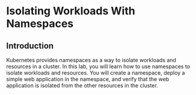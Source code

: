 # Isolating Workloads With Namespaces

## Introduction

Kubernetes provides namespaces as a way to isolate workloads and resources in a cluster. In this lab, you will learn how to use namespaces to isolate workloads and resources. You will create a namespace, deploy a simple web application in the namespace, and verify that the web application is isolated from the other resources in the cluster.
